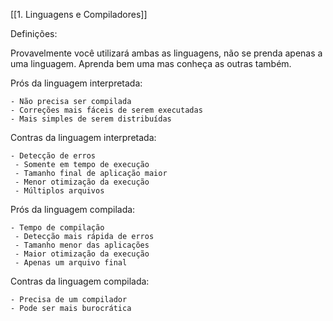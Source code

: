 [[1. Linguagens e Compiladores]]

Definições:

Provavelmente você utilizará ambas as linguagens, não se prenda apenas a uma linguagem. Aprenda bem uma mas conheça as outras também.

Prós da linguagem interpretada:

```
- Não precisa ser compilada
- Correções mais fáceis de serem executadas
- Mais simples de serem distribuídas
```

Contras da linguagem interpretada:

```
- Detecção de erros
 - Somente em tempo de execução
 - Tamanho final de aplicação maior
 - Menor otimização da execução
 - Múltiplos arquivos
 ```

Prós da linguagem compilada:

```
- Tempo de compilação
 - Detecção mais rápida de erros
 - Tamanho menor das aplicações
 - Maior otimização da execução
 - Apenas um arquivo final
 ```
 
 Contras da linguagem compilada:

```
- Precisa de um compilador
- Pode ser mais burocrática
```